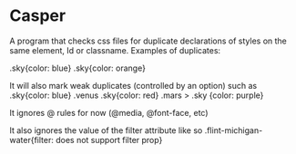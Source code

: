 # Casper

A program that checks css files for duplicate declarations of styles on the same element, Id or classname.
Examples of duplicates:
  
  .sky{color: blue}
  .sky{color: orange}

It will also mark weak duplicates (controlled by an option) such as
  .sky{color: blue}
  .venus .sky{color: red}
  .mars > .sky {color: purple}
  
It ignores @ rules for now (@media, @font-face, etc)

It also ignores the value of the filter attribute like so
  .flint-michigan-water{filter: does not support filter prop}
